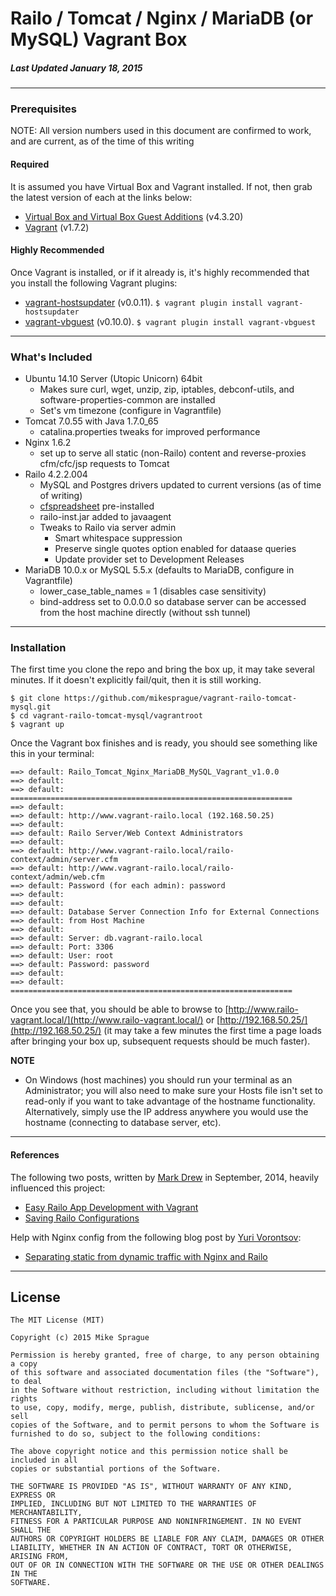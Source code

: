 # Railo / Tomcat / Nginx / MariaDB (or MySQL) Vagrant Box
##### Last Updated January 18, 2015
---

### Prerequisites
NOTE: All version numbers used in this document are confirmed to work, and are current, as of the time of this writing

#### Required
It is assumed you have Virtual Box and Vagrant installed. If not, then grab the latest version of each at the links below:
* [Virtual Box and Virtual Box Guest Additions](https://www.virtualbox.org/wiki/Downloads) (v4.3.20)
* [Vagrant](https://www.vagrantup.com/downloads.html) (v1.7.2)

#### Highly Recommended
Once Vagrant is installed, or if it already is, it's highly recommended that you install the following Vagrant plugins:
* [vagrant-hostsupdater](https://github.com/cogitatio/vagrant-hostsupdater) (v0.0.11).
```$ vagrant plugin install vagrant-hostsupdater```
* [vagrant-vbguest](https://github.com/dotless-de/vagrant-vbguest) (v0.10.0).
```$ vagrant plugin install vagrant-vbguest```

---

### What's Included
* Ubuntu 14.10 Server (Utopic Unicorn) 64bit
	* Makes sure curl, wget, unzip, zip, iptables, debconf-utils, and software-properties-common are installed
	* Set's vm timezone (configure in Vagrantfile)
* Tomcat 7.0.55 with Java 1.7.0_65
	* catalina.properties tweaks for improved performance
* Nginx 1.6.2
	* set up to serve all static (non-Railo) content and reverse-proxies cfm/cfc/jsp requests to Tomcat
* Railo 4.2.2.004
	* MySQL and Postgres drivers updated to current versions (as of time of writing)
	* [cfspreadsheet](https://github.com/teamcfadvance/cfspreadsheet-railo) pre-installed
	* railo-inst.jar added to javaagent
	* Tweaks to Railo via server admin
		* Smart whitespace suppression
		* Preserve single quotes option enabled for dataase queries
		* Update provider set to Development Releases
* MariaDB 10.0.x or MySQL 5.5.x (defaults to MariaDB, configure in Vagrantfile)
	* lower_case_table_names = 1 (disables case sensitivity)
	* bind-address set to 0.0.0.0 so database server can be accessed from the host machine directly (without ssh tunnel)

---

### Installation
The first time you clone the repo and bring the box up, it may take several minutes. If it doesn't explicitly fail/quit, then it is still working.
```
$ git clone https://github.com/mikesprague/vagrant-railo-tomcat-mysql.git
$ cd vagrant-railo-tomcat-mysql/vagrantroot
$ vagrant up
```

Once the Vagrant box finishes and is ready, you should see something like this in your terminal:
```
==> default: Railo_Tomcat_Nginx_MariaDB_MySQL_Vagrant_v1.0.0
==> default:
==> default: ===============================================================
==> default:
==> default: http://www.vagrant-railo.local (192.168.50.25)
==> default:
==> default: Railo Server/Web Context Administrators
==> default:
==> default: http://www.vagrant-railo.local/railo-context/admin/server.cfm
==> default: http://www.vagrant-railo.local/railo-context/admin/web.cfm
==> default: Password (for each admin): password
==> default:
==> default:
==> default: Database Server Connection Info for External Connections
==> default: from Host Machine
==> default:
==> default: Server: db.vagrant-railo.local
==> default: Port: 3306
==> default: User: root
==> default: Password: password
==> default:
==> default: ===============================================================
```
Once you see that, you should be able to browse to [http://www.railo-vagrant.local/](http://www.railo-vagrant.local/)
or [http://192.168.50.25/](http://192.168.50.25/)
(it may take a few minutes the first time a page loads after bringing your box up, subsequent requests should be much faster).

**NOTE**
* On Windows (host machines) you should run your terminal as an Administrator; you will also need to make sure your Hosts file isn't set to read-only if you want to take advantage of the hostname functionality. Alternatively, simply use the IP address anywhere you would use the hostname (connecting to database server, etc).

---

#### References
The following two posts, written by [Mark Drew](http://www.markdrew.co.uk/blog/) in September, 2014, heavily influenced this project:
* [Easy Railo App Development with Vagrant](http://blog.cmdbase.io/easy-railo-development-with-vagrant/)
* [Saving Railo Configurations](http://blog.cmdbase.io/saving-railo-configurations/)


Help with Nginx config from the following blog post by [Yuri Vorontsov](http://www.silverink.nl/):
* [Separating static from dynamic traffic with Nginx and Railo](http://www.silverink.nl/splitting-static-dynamic-traffic-nginx-railo/)

---

## License
```
The MIT License (MIT)

Copyright (c) 2015 Mike Sprague

Permission is hereby granted, free of charge, to any person obtaining a copy
of this software and associated documentation files (the "Software"), to deal
in the Software without restriction, including without limitation the rights
to use, copy, modify, merge, publish, distribute, sublicense, and/or sell
copies of the Software, and to permit persons to whom the Software is
furnished to do so, subject to the following conditions:

The above copyright notice and this permission notice shall be included in all
copies or substantial portions of the Software.

THE SOFTWARE IS PROVIDED "AS IS", WITHOUT WARRANTY OF ANY KIND, EXPRESS OR
IMPLIED, INCLUDING BUT NOT LIMITED TO THE WARRANTIES OF MERCHANTABILITY,
FITNESS FOR A PARTICULAR PURPOSE AND NONINFRINGEMENT. IN NO EVENT SHALL THE
AUTHORS OR COPYRIGHT HOLDERS BE LIABLE FOR ANY CLAIM, DAMAGES OR OTHER
LIABILITY, WHETHER IN AN ACTION OF CONTRACT, TORT OR OTHERWISE, ARISING FROM,
OUT OF OR IN CONNECTION WITH THE SOFTWARE OR THE USE OR OTHER DEALINGS IN THE
SOFTWARE.
```
